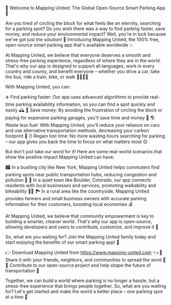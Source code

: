 🎉 Welcome to Mapping United: The Global Open-Source Smart Parking App 🚀

Are you tired of circling the block for what feels like an eternity, searching for a parking spot? Do you wish there was a way to find parking faster, save money, and reduce your environmental impact? Well, you're in luck because we've got just the solution! 🤩 Introducing Mapping United, the 100% free, open-source smart parking app that's available worldwide 💥

At Mapping United, we believe that everyone deserves a smooth and stress-free parking experience, regardless of where they are in the world. That's why our app is designed to support all languages, work in every country and county, and benefit everyone – whether you drive a car, take the bus, ride a train, bike, or walk 🚌🚂🏃‍♀️

With Mapping United, you can:

✈️ Find parking faster: Our app uses advanced algorithms to provide real-time parking availability information, so you can find a spot quickly and easily 🕰️
💸 Save money: By avoiding the frustration of circling the block or paying for expensive parking garages, you'll save time and money 💸
🌎 Waste less fuel: With Mapping United, you'll reduce your reliance on cars and use alternative transportation methods, decreasing your carbon footprint 🌱
⏰ Regain lost time: No more wasting hours searching for parking – our app gives you back the time to focus on what matters most 😊

But don't just take our word for it! Here are some real-world scenarios that show the positive impact Mapping United can have:

🏙️ In a bustling city like New York, Mapping United helps commuters find parking spots near public transportation hubs, reducing congestion and pollution 🌆
🌳 In a quiet town like Boulder, Colorado, our app connects residents with local businesses and services, promoting walkability and bikeability 🚴‍♀️
🏞️ In a rural area like the countryside, Mapping United provides farmers and small business owners with accurate parking information for their customers, boosting local economies 💰

At Mapping United, we believe that community empowerment is key to building a smarter, cleaner world. That's why our app is open-source, allowing developers and users to contribute, customize, and improve it 🤝

So, what are you waiting for? Join the Mapping United family today and start enjoying the benefits of our smart parking app! 🎉

👉 Download Mapping United from https://www.mapping-united.com 👈
📱 Share it with your friends, neighbors, and communities to spread the word 📢
🌟 Contribute to our open-source project and help shape the future of transportation 🚀

Together, we can build a world where parking is no longer a hassle, but a stress-free experience that brings people together. So, what are you waiting for? Let's get started and make the world a better place – one parking spot at a time 💪